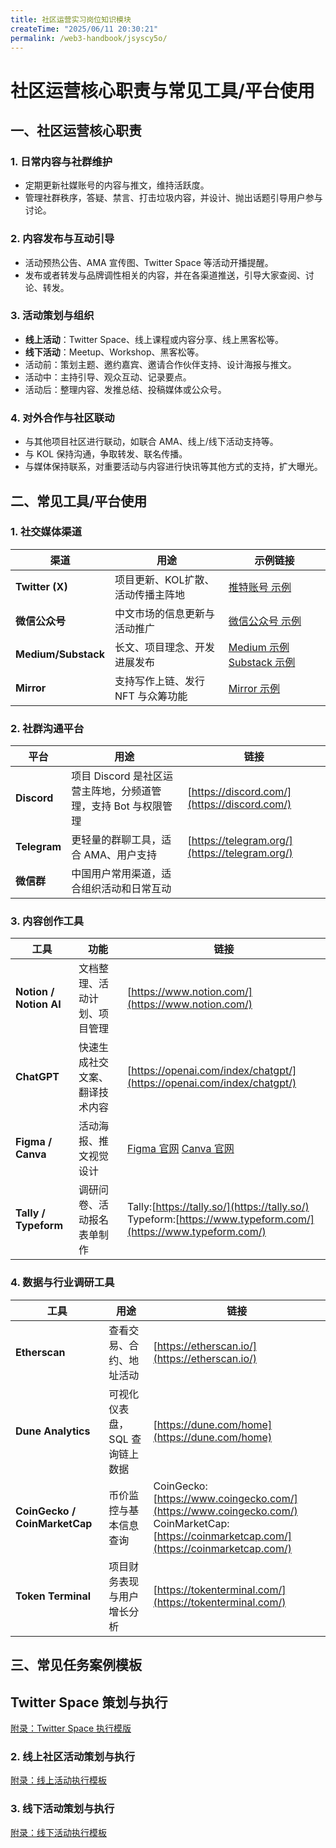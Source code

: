 ```yaml
---
title: 社区运营实习岗位知识模块
createTime: "2025/06/11 20:30:21"
permalink: /web3-handbook/jsyscy5o/
---
```

# 社区运营核心职责与常见工具/平台使用

## 一、社区运营核心职责

### 1. 日常内容与社群维护
- 定期更新社媒账号的内容与推文，维持活跃度。
- 管理社群秩序，答疑、禁言、打击垃圾内容，并设计、抛出话题引导用户参与讨论。

### 2. 内容发布与互动引导
- 活动预热公告、AMA 宣传图、Twitter Space 等活动开播提醒。
- 发布或者转发与品牌调性相关的内容，并在各渠道推送，引导大家查阅、讨论、转发。

### 3. 活动策划与组织
- **线上活动**：Twitter Space、线上课程或内容分享、线上黑客松等。
- **线下活动**：Meetup、Workshop、黑客松等。
- 活动前：策划主题、邀约嘉宾、邀请合作伙伴支持、设计海报与推文。
- 活动中：主持引导、观众互动、记录要点。
- 活动后：整理内容、发推总结、投稿媒体或公众号。

### 4. 对外合作与社区联动
- 与其他项目社区进行联动，如联合 AMA、线上/线下活动支持等。
- 与 KOL 保持沟通，争取转发、联名传播。
- 与媒体保持联系，对重要活动与内容进行快讯等其他方式的支持，扩大曝光。

## 二、常见工具/平台使用

### 1. 社交媒体渠道

| 渠道 | 用途 | 示例链接 |
| --- | --- | --- |
| **Twitter (X)** | 项目更新、KOL扩散、活动传播主阵地 | [推特账号 示例](https://x.com/ETHPanda_Org) |
| **微信公众号** | 中文市场的信息更新与活动推广 | [微信公众号 示例](https://mp.weixin.qq.com/s/en8CeulLNRiWDVc8A94R1w) |
| **Medium/Substack** | 长文、项目理念、开发进展发布 | [Medium 示例](http://medium.com/) [Substack  示例](https://ethpanda.substack.com/) |
| **Mirror** | 支持写作上链、发行 NFT 与众筹功能 | [Mirror 示例](https://mirror.xyz/) |

### 2. 社群沟通平台

| 平台           | 用途                                     | 链接                                             |
| ------------ | -------------------------------------- | ---------------------------------------------- |
| **Discord**  | 项目 Discord 是社区运营主阵地，分频道管理，支持 Bot 与权限管理 | [https://discord.com/](https://discord.com/)   |
| **Telegram** | 更轻量的群聊工具，适合 AMA、用户支持                   | [https://telegram.org/](https://telegram.org/) |
| **微信群**      | 中国用户常用渠道，适合组织活动和日常互动                   |                                                |

### 3. 内容创作工具

| 工具 | 功能 | 链接 |
| --- | --- | --- |
| **Notion / Notion AI** | 文档整理、活动计划、项目管理 | [https://www.notion.com/](https://www.notion.com/) |
| **ChatGPT** | 快速生成社交文案、翻译技术内容 | [https://openai.com/index/chatgpt/](https://openai.com/index/chatgpt/) |
| **Figma / Canva** | 活动海报、推文视觉设计 | [Figma 官网](https://www.figma.com/) [Canva 官网](https://www.canva.com/) |
| **Tally / Typeform** | 调研问卷、活动报名表单制作 | Tally:[https://tally.so/](https://tally.so/) <br> Typeform:[https://www.typeform.com/](https://www.typeform.com/) |

### 4. 数据与行业调研工具

| 工具 | 用途 | 链接 |
| --- | --- | --- |
| **Etherscan** | 查看交易、合约、地址活动 | [https://etherscan.io/](https://etherscan.io/) |
| **Dune Analytics** | 可视化仪表盘，SQL 查询链上数据 | [https://dune.com/home](https://dune.com/home) |
| **CoinGecko / CoinMarketCap** | 币价监控与基本信息查询 | CoinGecko:[https://www.coingecko.com/](https://www.coingecko.com/) <br> CoinMarketCap:[https://coinmarketcap.com/](https://coinmarketcap.com/) |
| **Token Terminal** | 项目财务表现与用户增长分析 | [https://tokenterminal.com/](https://tokenterminal.com/) |

## 三、常见任务案例模板

## Twitter Space 策划与执行

[附录：Twitter Space 执行模版](../part5/twitterSpace.md)

### 2. 线上社区活动策划与执行
[附录：线上活动执行模板](../part5/online.md)

### 3. 线下活动策划与执行
[附录：线下活动执行模板](../part5/offline.md)
